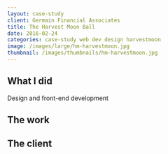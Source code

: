 ```yaml
---
layout: case-study
client: Germain Financial Associates
title: The Harvest Moon Ball
date: 2016-02-24
categories: case-study web dev design harvestmoon
image: /images/large/hm-harvestmoon.jpg
thumbnail: /images/thumbnails/hm-harvestmoon.jpg
---
```

## What I did
Design and front-end development

## The work

## The client